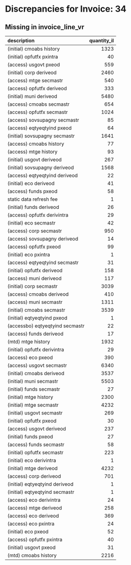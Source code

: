 # Discrepancies for Invoice: 34

## Missing in invoice_line_vr

| description                     |   quantity_il |
|:--------------------------------|--------------:|
| (initial) cmoabs history        |          1323 |
| (initial) opfutfx pxintra       |            40 |
| (access) usgovt pxeod           |           559 |
| (initial) corp deriveod         |          2460 |
| (access) mtge secmastr          |           540 |
| (access) opfutfx deriveod       |           333 |
| (initial) muni deriveod         |          5480 |
| (access) cmoabs secmastr        |           654 |
| (access) opfutfx secmastr       |          1024 |
| (access) sovsupagny secmastr    |            85 |
| (access) eqtyeqtyind pxeod      |            64 |
| (initial) sovsupagny secmastr   |          1641 |
| (access) cmoabs history         |            77 |
| (access) mtge history           |            93 |
| (initial) usgovt deriveod       |           267 |
| (initial) sovsupagny deriveod   |          1568 |
| (access) eqtyeqtyind deriveod   |            22 |
| (initial) eco deriveod          |            41 |
| (access) funds pxeod            |            58 |
| static data refresh fee         |             1 |
| (initial) funds deriveod        |            26 |
| (access) opfutfx derivintra     |            29 |
| (initial) eco secmastr          |            42 |
| (access) corp secmastr          |           950 |
| (access) sovsupagny deriveod    |            14 |
| (access) opfutfx pxeod          |            99 |
| (initial) eco pxintra           |             1 |
| (access) eqtyeqtyind secmastr   |            31 |
| (initial) opfutfx deriveod      |           158 |
| (access) muni deriveod          |           117 |
| (initial) corp secmastr         |          3039 |
| (access) cmoabs deriveod        |           410 |
| (access) muni secmastr          |          1311 |
| (initial) cmoabs secmastr       |          3539 |
| (initial) eqtyeqtyind pxeod     |             1 |
| (accessbo) eqtyeqtyind secmastr |            22 |
| (access) funds deriveod         |            17 |
| (mtd) mtge history              |          1932 |
| (initial) opfutfx derivintra    |            29 |
| (access) eco pxeod              |           390 |
| (access) usgovt secmastr        |          6340 |
| (initial) cmoabs deriveod       |          3537 |
| (initial) muni secmastr         |          5503 |
| (initial) funds secmastr        |            27 |
| (initial) mtge history          |          2300 |
| (initial) mtge secmastr         |          4232 |
| (initial) usgovt secmastr       |           269 |
| (initial) opfutfx pxeod         |            30 |
| (access) usgovt deriveod        |           237 |
| (initial) funds pxeod           |            27 |
| (access) funds secmastr         |            58 |
| (initial) opfutfx secmastr      |           223 |
| (initial) eco derivintra        |             1 |
| (initial) mtge deriveod         |          4232 |
| (access) corp deriveod          |           701 |
| (initial) eqtyeqtyind deriveod  |             1 |
| (initial) eqtyeqtyind secmastr  |             1 |
| (access) eco derivintra         |            24 |
| (access) mtge deriveod          |           258 |
| (access) eco deriveod           |           369 |
| (access) eco pxintra            |            24 |
| (initial) eco pxeod             |            52 |
| (access) opfutfx pxintra        |            40 |
| (initial) usgovt pxeod          |            31 |
| (mtd) cmoabs history            |          2216 |
